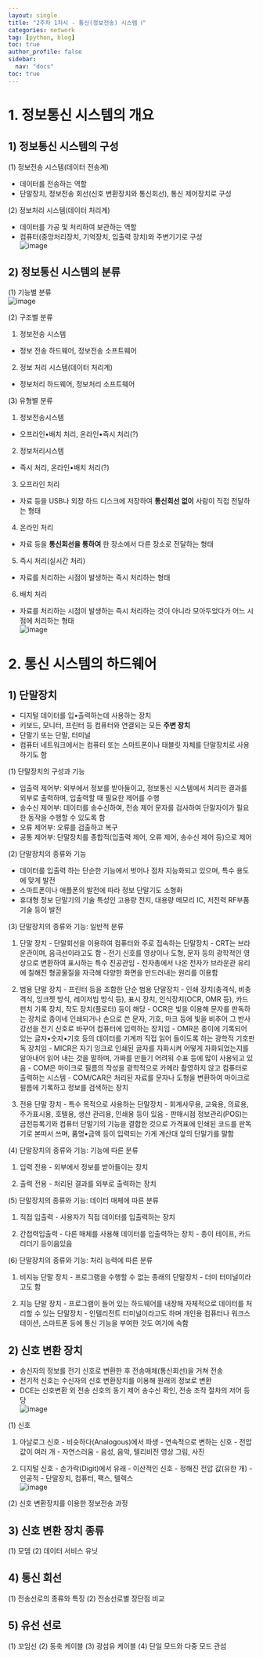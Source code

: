 ```yaml
---
layout: single
title: "2주차 1차시 - 통신(정보전송) 시스템 Ⅰ"
categories: network
tag: [python, blog]
toc: true
author_profile: false
sidebar:
  nav: "docs"
toc: true
---
```


# 1. 정보통신 시스템의 개요
## 1) 정보통신 시스템의 구성
(1) 정보전송 시스템(데이터 전송계)
  - 데이터를 전송하는 역할
  - 단말장치, 정보전송 회선(신호 변환장치와 통신회선), 통신 제어장치로 구성

(2) 정보처리 시스템(데이터 처리계)
  - 데이터를 가공 및 처리하여 보관하는 역할
  - 컴퓨터(중앙처리장치, 기억장치, 입출력 장치)와 주변기기로 구성<br>
![image](https://github.com/jiyoon-lee/jiyoon-lee.github.io/assets/59562141/2eb029cc-fd76-4ecc-af74-fbe0ebeef711)


##  2) 정보통신 시스템의 분류
(1) 기능별 분류<br>
![image](https://github.com/jiyoon-lee/jiyoon-lee.github.io/assets/59562141/936c94af-094f-4b6f-a903-abefb125a6db)

(2) 구조별 분류
1. 정보전송 시스템
  - 정보 전송 하드웨어, 정보전송 소프트웨어

2. 정보 처리 시스템(데이터 처리계)
  - 정보처리 하드웨어, 정보처리 소프트웨어

(3) 유형별 분류
1. 정보전송시스템
  - 오프라인•배치 처리, 온라인•즉시 처리(?)
2. 정보처리시스템
  - 즉시 처리, 온라인•배치 처리(?)
3. 오프라인 처리
  - 자료 등을 USB나 외장 하드 디스크에 저장하여 **통신회선 없이** 사람이 직접 전달하는 형태
4. 온라인 처리
  - 자료 등을 **통신회선을 통하여** 한 장소에서 다른 장소로 전달하는 형태
5. 즉시 처리(실시간 처리)
  - 자료를 처리하는 시점이 발생하는 즉시 처리하는 형태
6. 배치 처리
- 자료를 처리하는 시점이 발생하는 즉시 처리하는 것이 아니라 모아두었다가 어느 시점에 처리하는 형태<br>
![image](https://github.com/jiyoon-lee/jiyoon-lee.github.io/assets/59562141/be302eb6-d8d9-49f2-a8c5-f9c8470c985d)

# 2. 통신 시스템의 하드웨어
## 1) 단말장치
  - 디지털 데이터를 입•출력하는데 사용하는 장치
  - 키보드, 모니터, 프린터 등 컴퓨터와 연결되는 모든 **주변 장치**
  - 단말기 또는 단말, 터미널
  - 컴퓨터 네트워크에서는 컴퓨터 또는 스마트폰이나 태블릿 자체를 단말장치로 사용하기도 함

(1) 단말장치의 구성과 기능
  - 입출력 제어부: 외부에서 정보를 받아들이고, 정보통신 시스템에서 처리한 결과를 외부로 출력하며, 입출력할 때 필요한 제어를 수행
  - 송수신 제어부: 데이터를 송수신하여, 전송 제어 문자를 검사하여 단말자이가 필요한 동작을 수행할 수 있도록 함
  - 오류 제어부: 오류를 검출하고 복구
  - 공통 제어부: 단말장치를 종합적(입출력 제어, 오류 제어, 송수신 제어 등)으로 제어

(2) 단말장치의 종류와 기능
  - 데이터를 입출력 하는 단순한 기능에서 벗어나 점차 지능화되고 있으며, 특수 용도에 맞게 발전
  - 스마트폰이나 애플폰의 발전에 따라 정보 단말기도 소형화
  - 휴대형 정보 단말기의 기술 특성인 고용량 전지, 대용량 메모리 IC, 저전력 RF부품 기술 등이 발전

(3) 단말장치의 종류와 기능: 일반적 분류
  1. 단말 장치
    - 단말회선을 이용하여 컴퓨터와 주로 접속하는 단말장치
    - CRT는 브라운관이며, 음극선이라고도 함
    - 전기 신호를 영상이나 도형, 문자 등의 광학적인 영상으로 변환하여 표시하는 특수 진공관임
    - 전자총에서 나온 전자가 브라운관 유리에 칠해진 형공물질을 자극해 다양한 화면을 만드러내는 원리를 이용함

  2. 범용 단말 장치
    - 프린터 등을 조함한 단순 범용 단말장치
    - 인쇄 장치(충격식, 비충격식, 잉크젯 방식, 레이저빔 방식 등), 표시 장치, 인식장치(OCR, OMR 등), 카드 펀치 기록 장치, 작도 장치(플로터) 등이 해당
    - OCR은 빛을 이용해 문자를 판독하는 장치로 종이네 인쇄되거나 손으로 쓴 문자, 기호, 마크 등에 빛을 비추어 그 반사 강선을 전기 신호로 바꾸어 컴퓨터에 입력하는 장치임
    - OMR은 종이에 기록되어 있는 글자•숫자•기호 등의 데이터를 기계까 직접 읽어 들이도록 하는 광학적 기호판독 장치임
    - MICR은 자기 잉크로 인쇄된 글자를 자화시켜 어떻게 자화되었는지를 알아내어 읽어 내는 것을 말하며, 가짜를 만들기 어려워 수표 등에 많이 사용되고 있음
    - COM은 마이크로 필름의 작성을 광학적으로 카메라 촬영하지 않고 컴퓨터로 출력하는 시스템
    - COM/CAR은 처리된 자료를 문자나 도형을 변환하여 마이크로 필름에 기록하고 정보를 검색하는 장치

  3. 전용 단말 장치
    - 특수 목적으로 사용하는 단말장치
    - 회계사무용, 교육용, 의료용, 주가표시용, 호텔용, 생산 관리용, 인쇄용 등이 있음
    - 판매시점 정보관리(POS)는 금전등록기와 컴퓨터 단말기의 기능을 결합한 것으로 가격표에 인쇄된 코드를 판독기로 본떠서 쓰며, 품명•금액 등이 입력되는 가게 계산대 앞의 단말기를 말함


(4) 단말장치의 종류와 기능: 기능에 따른 분류
  1. 입력 전용
    - 외부에서 정보를 받아들이는 장치
  
  2. 출력 전용
    - 처리된 결과를 외부로 출력하는 장치

(5) 단말장치의 종류와 기능: 데이터 매체에 따른 분류
  1. 직접 입출력
    - 사용자가 직접 데이터를 입출력하는 장치
 
  2. 간접력입출력
    - 다른 매체를 사용해 데이터를 입출력하는 장치
    - 종이 테이프, 카드 리더기 등이음있음

(6) 단말장치의 종류와 기능: 처리 능력에 따른 분류
  1. 비지능 단말 장치
    - 프로그램을 수행할 수 없는 종래의 단말장치
    - 더미 터미널이라고도 함

  2. 지능 단말 장치
    - 프로그램이 들어 있는 하드웨어를 내장해 자체적으로 데이터를 처리할 수 있는 단말장치
    - 인텔리전트 터미널이라고도 하며 개인용 컴퓨터나 워크스테이션, 스마트폰 등에 통신 기능을 부여한 것도 여기에 속함


## 2) 신호 변환 장치
  - 송신자의 정보를 전기 신호로 변환한 후 전송매체(통신회선)을 거쳐 전송
  - 전기적 신호는 수신자의 신호 변환장치를 이용해 원래의 정보로 변환
  - DCE는 신호변환 외 전송 신호의 동기 제어 송수신 확인, 전송 조작 절차의 저어 등당<br>
![image](https://github.com/jiyoon-lee/jiyoon-lee.github.io/assets/59562141/1b3b08cc-8281-409f-a3c3-28b053ec76c7)

(1) 신호
  1. 아날로그 신호
    - 비슷하다(Analogous)에서 파생
    - 연속적으로 변하는 신호
    - 전압값이 여러 개
    - 자연스러움
    - 음성, 음악, 텔리비전 영상 그림, 사진

  2. 디지털 신호
    - 손가락(Digit)에서 유래
    - 이산적인 신호
    - 정해진 전압 값(유한 개)
    - 인공적
    - 단말장치, 컴퓨터, 팩스, 텔렉스<br>
![image](https://github.com/jiyoon-lee/jiyoon-lee.github.io/assets/59562141/e89f3a0b-6518-41e7-a4a2-a872bc523cd4)

(2) 신호 변환장치를 이용한 정보전송 과정

## 3) 신호 변환 장치 종류
(1) 모뎀
(2) 데이터 서비스 유닛

## 4) 통신 회선
(1) 전송선로의 종류와 특징
(2) 전송선로별 장단점 비교

## 5) 유선 선로
(1) 꼬임선
(2) 동축 케이블
(3) 광섬유 케이블
(4) 단일 모드와 다중 모드 관섬
